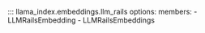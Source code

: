 ::: llama_index.embeddings.llm_rails
    options:
      members:
        - LLMRailsEmbedding
        - LLMRailsEmbeddings
